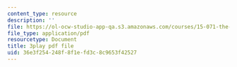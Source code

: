 ```yaml
---
content_type: resource
description: ''
file: https://ol-ocw-studio-app-qa.s3.amazonaws.com/courses/15-071-the-analytics-edge-spring-2017/36e3f254248f8f1efd3c8c9653f42527_iq7cPtJzgZM.pdf
file_type: application/pdf
resourcetype: Document
title: 3play pdf file
uid: 36e3f254-248f-8f1e-fd3c-8c9653f42527
---
```

